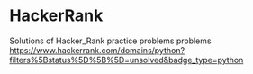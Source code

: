 # HackerRank
Solutions of Hacker_Rank practice problems problems
https://www.hackerrank.com/domains/python?filters%5Bstatus%5D%5B%5D=unsolved&badge_type=python
